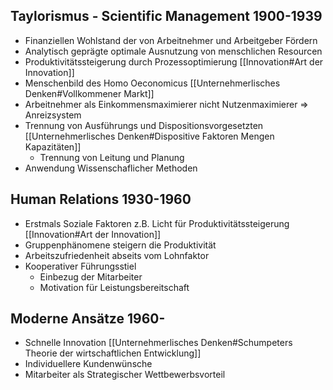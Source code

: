 ## Taylorismus - Scientific Management 1900-1939
- Finanziellen Wohlstand der von Arbeitnehmer und Arbeitgeber Fördern
- Analytisch geprägte optimale Ausnutzung von menschlichen Resourcen
- Produktivitätssteigerung durch Prozessoptimierung [[Innovation#Art der Innovation]]
- Menschenbild des Homo Oeconomicus [[Unternehmerlisches Denken#Vollkommener Markt]]
- Arbeitnehmer als Einkommensmaximierer nicht Nutzenmaximierer => Anreizsystem
- Trennung von Ausführungs und Dispositionsvorgesetzten [[Unternehmerlisches Denken#Dispositive Faktoren Mengen Kapazitäten]]
	- Trennung von Leitung und Planung
- Anwendung Wissenschaflicher Methoden

## Human Relations 1930-1960
- Erstmals Soziale Faktoren z.B. Licht für Produktivitätssteigerung
[[Innovation#Art der Innovation]]
- Gruppenphänomene steigern die Produktivität
- Arbeitszufriedenheit abseits vom Lohnfaktor
- Kooperativer Führungsstiel
	- Einbezug der Mitarbeiter
	- Motivation für Leistungsbereitschaft 

## Moderne Ansätze 1960-
- Schnelle Innovation [[Unternehmerlisches Denken#Schumpeters Theorie der wirtschaftlichen Entwicklung]]
- Individuellere Kundenwünsche
- Mitarbeiter als Strategischer Wettbewerbsvorteil
